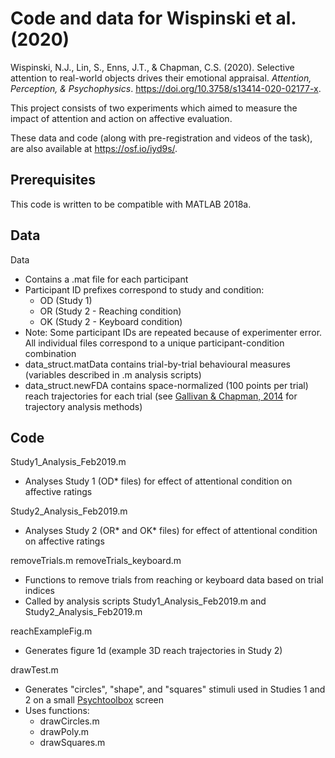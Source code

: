 # Code and data for Wispinski et al. (2020)

Wispinski, N.J., Lin, S., Enns, J.T., & Chapman, C.S. (2020). Selective attention to real-world objects drives their emotional appraisal. *Attention, Perception, & Psychophysics*. https://doi.org/10.3758/s13414-020-02177-x.

This project consists of two experiments which aimed to measure the impact of attention and action on affective evaluation.

These data and code (along with pre-registration and videos of the task), are also available at https://osf.io/iyd9s/.

## Prerequisites

This code is written to be compatible with MATLAB 2018a.

## Data

Data
 - Contains a .mat file for each participant
 - Participant ID prefixes correspond to study and condition:
    - OD (Study 1)
    - OR (Study 2 - Reaching condition)
    - OK (Study 2 - Keyboard condition)
 - Note: Some participant IDs are repeated because of experimenter error. All individual files correspond to a unique participant-condition combination
 - data_struct.matData contains trial-by-trial behavioural measures (variables described in .m analysis scripts)
 - data_struct.newFDA contains space-normalized (100 points per trial) reach trajectories for each trial (see [Gallivan & Chapman, 2014](https://www.frontiersin.org/articles/10.3389/fnins.2014.00215/full) for trajectory analysis methods)

## Code

Study1_Analysis_Feb2019.m
 - Analyses Study 1 (OD* files) for effect of attentional condition on affective ratings

Study2_Analysis_Feb2019.m
 - Analyses Study 2 (OR* and OK* files) for effect of attentional condition on affective ratings

removeTrials.m
removeTrials_keyboard.m
 - Functions to remove trials from reaching or keyboard data based on trial indices
 - Called by analysis scripts Study1_Analysis_Feb2019.m and Study2_Analysis_Feb2019.m

reachExampleFig.m
 - Generates figure 1d (example 3D reach trajectories in Study 2)

drawTest.m
 - Generates "circles", "shape", and "squares" stimuli used in Studies 1 and 2 on a small [Psychtoolbox](http://psychtoolbox.org/) screen
 - Uses functions:
    - drawCircles.m
    - drawPoly.m
    - drawSquares.m

